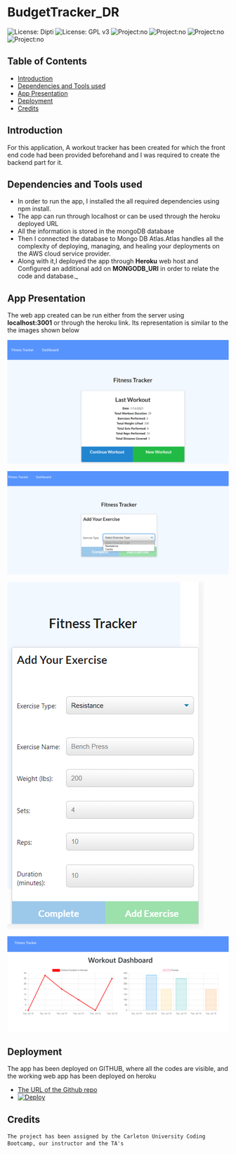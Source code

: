 
# BudgetTracker_DR

![License: Dipti](https://img.shields.io/badge/Coder-Dipti'sCode-yellow.svg)
![License: GPL v3](https://img.shields.io/badge/License-MIT-pink.svg)
![Project:no](https://img.shields.io/badge/db-mongoDB-red.svg)
![Project:no](https://img.shields.io/badge/app-FrontendBackend-green.svg)
![Project:no](https://img.shields.io/badge/Deployment-Heroku-blue.svg)
![Project:no](https://img.shields.io/badge/MongoinCloud-MongoDBatlas-orange.svg)

## Table of Contents
* [Introduction](#introduction)
* [Dependencies and Tools used](#api)
* [App Presentation](#details)
* [Deployment](#installations)
* [Credits](#credits)
 
 ## Introduction 
For this application, A workout tracker has been created for which the front end code had been provided beforehand and I was required to create the backend part for it. 

   
 ## Dependencies and Tools used
   * In order to run the app, I installed the all required dependencies using npm install.
   * The app can run through localhost or can be used through the heroku deployed URL
   * All the information is stored in the mongoDB database 
   * Then I connected the database to Mongo DB Atlas.Atlas handles all the complexity of deploying, managing, and healing your deployments on the AWS cloud service provider.
   *  Along with it,I deployed the app through __Heroku__ web host and Configured an additional add on __MONGODB_URI__ in order to relate the code and database._

 
 ## App Presentation
 The web app created can be run either from the server using __localhost:3001__ or through the heroku link. Its representation is similar to the the images shown below
 

   ![image3](public/images/landing.png)
   
   ![image3](public/images/add1.png)
   
   ![image3](public/images/add.png)
   
   ![image3](public/images/dashboard.png)
   
   

 ## Deployment
  The app has been deployed on GITHUB, where all the codes are visible, and the working web app has been deployed on heroku
   * [The URL of the Github repo](https://github.com/Dipti2021/BudgetTracker_DR)
   *  [![Deploy](https://www.herokucdn.com/deploy/button.svg)](workoutdr.herokuapp.com/)



  ## Credits
    The project has been assigned by the Carleton University Coding Bootcamp, our instructor and the TA's
